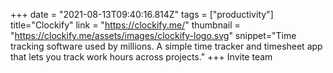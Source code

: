 +++
date = "2021-08-13T09:40:16.814Z"
tags = ["productivity"]
title="Clockify"
link = "https://clockify.me/"
thumbnail = "https://clockify.me/assets/images/clockify-logo.svg"
snippet="Time tracking software used by millions. A simple time tracker and timesheet app that lets you track work hours across projects."
+++
Invite team
